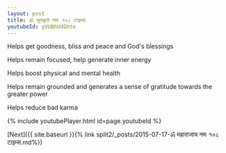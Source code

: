 ```yaml
---
layout: post
title: ॐ भूतकृते नमः १०८ टाइम्स
youtubeId: gVUBhUdGhto
---
```

 
 
Helps get goodness, bliss and peace and God's blessings
 
Helps remain focused, help generate inner energy 
 
Helps boost physical and mental health 
 
Helps remain grounded and generates a sense of gratitude towards the greater power 
 
Helps reduce bad karma
 
 
 
 


{% include youtubePlayer.html id=page.youtubeId %}
 
[Next]({{ site.baseurl }}{% link  split2/_posts/2015-07-17-ॐ महाराजाय नमः १०८ टाइम्स.md%})
 
